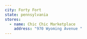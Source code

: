 ```yaml
---
city: Forty Fort
state: pennsylvania
stores:
  - name: Chic Chic Marketplace
    address: "970 Wyoming Avenue "
---
```

